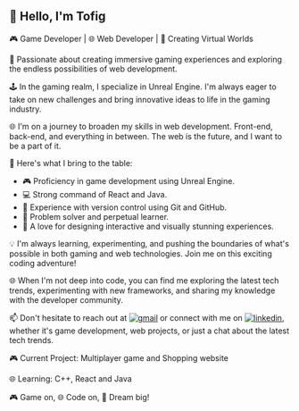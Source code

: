 ## 👋 Hello, I'm Tofig

🎮 Game Developer | 🌐 Web Developer | 🚀 Creating Virtual Worlds

🚀 Passionate about creating immersive gaming experiences and exploring the endless possibilities of web development.

🕹️ In the gaming realm, I specialize in Unreal Engine. I'm always eager to take on new challenges and bring innovative ideas to life in the gaming industry.

🌐 I'm on a journey to broaden my skills in web development. Front-end, back-end, and everything in between. The web is the future, and I want to be a part of it.

🌟 Here's what I bring to the table:
- 🎮 Proficiency in game development using Unreal Engine.
- 💻 Strong command of React and Java.
- 🚢 Experience with version control using Git and GitHub.
- 🧩 Problem solver and perpetual learner.
- 🎨 A love for designing interactive and visually stunning experiences.

💡 I'm always learning, experimenting, and pushing the boundaries of what's possible in both gaming and web technologies. Join me on this exciting coding adventure!

🌐 When I'm not deep into code, you can find me exploring the latest tech trends, experimenting with new frameworks, and sharing my knowledge with the developer community.

📫 Don't hesitate to reach out at [![gmail](https://img.shields.io/badge/Gmail-white?style=for-the-badge&logo=Gmail&logoColor=red)](mailto:agazade.tofiq@gmail.com) or connect with me on [![linkedin](https://img.shields.io/badge/Linkedin-white?style=for-the-badge&logo=Linkedin&logoColor=blue)](https://www.linkedin.com/in/tofig-aghazada/), whether it's game development, web projects, or just a chat about the latest tech trends.

🎮 Current Project: Multiplayer game and Shopping website

🌐 Learning: C++, React and Java

🎮 Game on, 🌐 Code on, 🚀 Dream big!